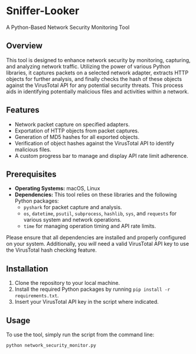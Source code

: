 # Sniffer-Looker
A Python-Based Network Security Monitoring Tool

## Overview
This tool is designed to enhance network security by monitoring, capturing, and analyzing network traffic. Utilizing the power of various Python libraries, it captures packets on a selected network adapter, extracts HTTP objects for further analysis, and finally checks the hash of these objects against the VirusTotal API for any potential security threats. This process aids in identifying potentially malicious files and activities within a network.

## Features
- Network packet capture on specified adapters.
- Exportation of HTTP objects from packet captures.
- Generation of MD5 hashes for all exported objects.
- Verification of object hashes against the VirusTotal API to identify malicious files.
- A custom progress bar to manage and display API rate limit adherence.

## Prerequisites
- **Operating Systems:** macOS, Linux
- **Dependencies:** This tool relies on these libraries and the following Python packages:
  - `pyshark` for packet capture and analysis.
  - `os`, `datetime`, `psutil`, `subprocess`, `hashlib`, `sys`, and `requests` for various system and network operations.
  - `time` for managing operation timing and API rate limits.

Please ensure that all dependencies are installed and properly configured on your system. Additionally, you _will_ need a valid VirusTotal API key to use the VirusTotal hash checking feature.

## Installation
1. Clone the repository to your local machine.
2. Install the required Python packages by running `pip install -r requirements.txt`.
3. Insert your VirusTotal API key in the script where indicated.

## Usage
To use the tool, simply run the script from the command line:

```bash
python network_security_monitor.py
